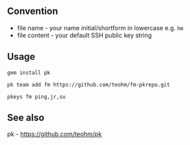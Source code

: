 Convention
----

* file name - your name initial/shortform in lowercase e.g. `hm`
* file content  - your default SSH public key string

Usage
----

```
gem install pk

pk team add fm https://github.com/teohm/fm-pkrepo.git

pkeys fm ping,jr,su
```

See also
----

pk - https://github.com/teohm/pk
